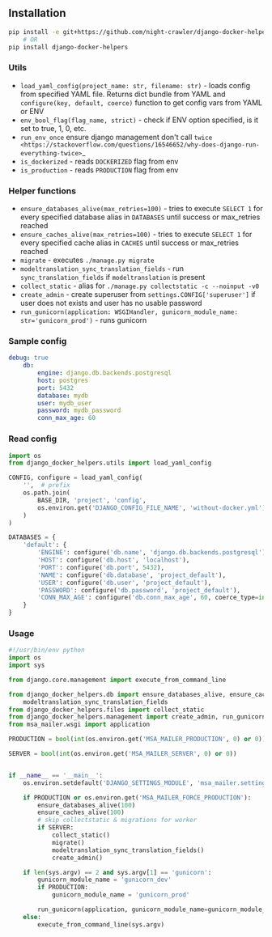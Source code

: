 ## Installation
```bash
pip install -e git+https://github.com/night-crawler/django-docker-helpers.git#egg=django-docker-helpers
    # OR
pip install django-docker-helpers
```

### Utils
- `load_yaml_config(project_name: str, filename: str)` - loads config from specified YAML file. Returns dict bundle from YAML and `configure(key, default, coerce)` function to get config vars from YAML or ENV
- `env_bool_flag(flag_name, strict)` - check if ENV option specified, is it set to true, 1, 0, etc.
- `run_env_once` ensure django management don't call `twice <https://stackoverflow.com/questions/16546652/why-does-django-run-everything-twice>`_
- `is_dockerized` - reads `DOCKERIZED` flag from env
- `is_production` - reads `PRODUCTION` flag from env


### Helper functions
- `ensure_databases_alive(max_retries=100)` - tries to execute `SELECT 1` for every specified database alias in `DATABASES` until success or max_retries reached
- `ensure_caches_alive(max_retries=100)` - tries to execute `SELECT 1` for every specified cache alias in `CACHES` until success or max_retries reached
- `migrate` - executes `./manage.py migrate`
- `modeltranslation_sync_translation_fields` - run `sync_translation_fields` if `modeltranslation` is present
- `collect_static` - alias for `./manage.py collectstatic -c --noinput -v0`
- `create_admin` - create superuser from `settings.CONFIG['superuser']` if user does not exists and user has no usable password
- `run_gunicorn(application: WSGIHandler, gunicorn_module_name: str='gunicorn_prod')` - runs gunicorn


### Sample config
```yaml
debug: true
    db:
        engine: django.db.backends.postgresql
        host: postgres
        port: 5432
        database: mydb
        user: mydb_user
        password: mydb_password
        conn_max_age: 60
```

### Read config
```python
import os
from django_docker_helpers.utils import load_yaml_config

CONFIG, configure = load_yaml_config(
    '',  # prefix
    os.path.join(
        BASE_DIR, 'project', 'config',
        os.environ.get('DJANGO_CONFIG_FILE_NAME', 'without-docker.yml')
    )
)

DATABASES = {
    'default': {
        'ENGINE': configure('db.name', 'django.db.backends.postgresql'),
        'HOST': configure('db.host', 'localhost'),
        'PORT': configure('db.port', 5432),
        'NAME': configure('db.database', 'project_default'),
        'USER': configure('db.user', 'project_default'),
        'PASSWORD': configure('db.password', 'project_default'),
        'CONN_MAX_AGE': configure('db.conn_max_age', 60, coerce_type=int),
    }
}
```    

### Usage
```python
#!/usr/bin/env python
import os
import sys

from django.core.management import execute_from_command_line

from django_docker_helpers.db import ensure_databases_alive, ensure_caches_alive, migrate, \
    modeltranslation_sync_translation_fields
from django_docker_helpers.files import collect_static
from django_docker_helpers.management import create_admin, run_gunicorn
from msa_mailer.wsgi import application

PRODUCTION = bool(int(os.environ.get('MSA_MAILER_PRODUCTION', 0) or 0))

SERVER = bool(int(os.environ.get('MSA_MAILER_SERVER', 0) or 0))


if __name__ == '__main__':
    os.environ.setdefault('DJANGO_SETTINGS_MODULE', 'msa_mailer.settings')

    if PRODUCTION or os.environ.get('MSA_MAILER_FORCE_PRODUCTION'):
        ensure_databases_alive(100)
        ensure_caches_alive(100)
        # skip collectstatic & migrations for worker
        if SERVER:
            collect_static()
            migrate()
            modeltranslation_sync_translation_fields()
            create_admin()

    if len(sys.argv) == 2 and sys.argv[1] == 'gunicorn':
        gunicorn_module_name = 'gunicorn_dev'
        if PRODUCTION:
            gunicorn_module_name = 'gunicorn_prod'

        run_gunicorn(application, gunicorn_module_name=gunicorn_module_name)
    else:
        execute_from_command_line(sys.argv)

```